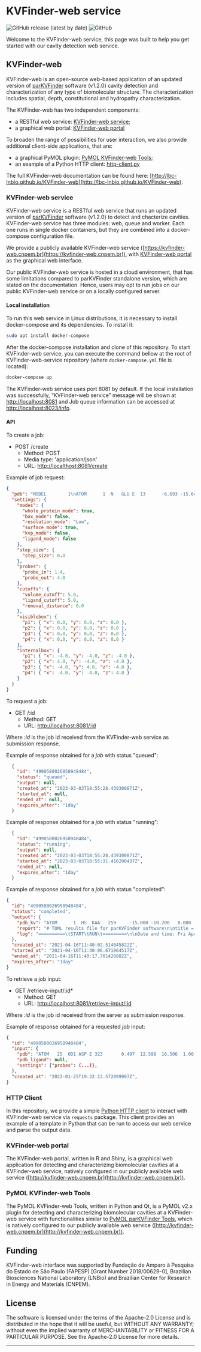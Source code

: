 # KVFinder-web service

![GitHub release (latest by date)](https://img.shields.io/github/v/release/LBC-LNBio/KVFinder-web-service?color=informational)
![GitHub](https://img.shields.io/github/license/LBC-LNBio/KVFinder-web-service)

Welcome to the KVFinder-web service, this page was built to help you get started with our cavity detection web service.

## KVFinder-web

KVFinder-web is an open-source web-based application of an updated version of [parKVFinder](https://github.com/LBC-LNBio) software (v1.2.0) cavity detection and characterization of any type of biomolecular structure. The characterization includes spatial, depth, constitutional and hydropathy characterization.

The KVFinder-web has two independent components:

- a RESTful web service: [KVFinder-web service](https://github.com/LBC-LNBio/KVFinder-web-service);
- a graphical web portal: [KVFinder-web portal](https://github.com/LBC-LNBio/KVFinder-web-portal)

To broaden the range of possibilities for user interaction, we also provide additional client-side applications, that are:

- a graphical PyMOL plugin: [PyMOL KVFinder-web Tools](https://github.com/LBC-LNBio/PyMOL-KVFinder-web-Tools);
- an example of a Python HTTP client: [http-client.py](https://github.com/LBC-LNBio/KVFinder-web-service/blob/master/http_client.py)

The full KVFinder-web documentation can be found here: [http://lbc-lnbio.github.io/KVFinder-web](http://lbc-lnbio.github.io/KVFinder-web).

### KVFinder-web service

KVFinder-web service is a RESTful web service that runs an updated version of [parKVFinder](https://github.com/LBC-LNBio/parKVFinder) software (v1.2.0) to detect and chacterize cavities. KVFinder-web service has three modules: web, queue and worker. Each one runs in single docker containers, but they are combined into a docker-compose configuration file.

We provide a publicly available KVFinder-web service ([https://kvfinder-web.cnpem.br](https://kvfinder-web.cnpem.br)), with [KVFinder-web portal](https://github.com/LBC-LNBio/KVFinder-web-portal) as the graphical web interface.

Our public KVFinder-web service is hosted in a cloud environment, that has some limitations compared to parKVFinder standalone version, which are stated on the documentation. Hence, users may opt to run jobs on our public KVFinder-web service or on a locally configured server.

#### Local installation

To run this web service in Linux distributions, it is necessary to install docker-compose and its dependencies. To install it:

```bash
sudo apt install docker-compose
```

After the docker-compose installation and clone of this repository. To start KVFinder-web service, you can execute the command bellow at the root of KVFinder-web-service repository (where `docker-compose.yml` file is located):

```bash
docker-compose up
```

The KVFinder-web service uses port 8081 by default. If the local installation was successfully, “KVFinder-web service” message will be shown at [http://localhost:8081](http://localhost:8081) and Job queue information can be accessed at [http://localhost:8023/info](http://localhost:8023/info).

#### API

To create a job:

- POST /create
  - Method: POST
  - Media type: 'application/json'
  - URL: [http://localthost:8081/create](http://localthost:8081/create)

Example of job request:

```json
{
  "pdb": "MODEL        1\nATOM      1  N   GLU E  13      -6.693 -15.642 -14.858  1.00100.00           N  \n(...)\nEND\n",
  "settings": {
    "modes": {
      "whole_protein_mode": true,
      "box_mode": false,
      "resolution_mode": "Low",
      "surface_mode": true,
      "kvp_mode": false,
      "ligand_mode": false
    },
    "step_size": {
      "step_size": 0.0
    },
    "probes": {
      "probe_in": 1.4,
      "probe_out": 4.0
    },
    "cutoffs": {
      "volume_cutoff": 5.0,
      "ligand_cutoff": 5.0,
      "removal_distance": 0.0
    },
    "visiblebox": {
      "p1": { "x": 0.0, "y": 0.0, "z": 0.0 },
      "p2": { "x": 0.0, "y": 0.0, "z": 0.0 },
      "p3": { "x": 0.0, "y": 0.0, "z": 0.0 },
      "p4": { "x": 0.0, "y": 0.0, "z": 0.0 }
    },
    "internalbox": {
      "p1": { "x": -4.0, "y": -4.0, "z": -4.0 },
      "p2": { "x": 4.0, "y": -4.0, "z": -4.0 },
      "p3": { "x": -4.0, "y": 4.0, "z": -4.0 },
      "p4": { "x": -4.0, "y": -4.0, "z": 4.0 }
    }
  }
}
```

To request a job:

- GET /:id
  - Method: GET
  - URL: [http://localhost:8081/:id](http://localhost:8081/:id)

Where *:id* is the job id received from the KVFinder-web service as submission response.

Example of response obtained for a *job* with status "queued":

```json
  {
    "id": "4990580026958948484",
    "status": "queued",
    "output": null,
    "created_at": "2023-03-03T18:55:28.439300871Z",
    "started_at": null,
    "ended_at": null,
    "expires_after": "1day"
  }
```

Example of response obtained for a *job* with status "running":

```json
  {
    "id": "4990580026958948484",  
    "status": "running",  
    "output": null,  
    "created_at": "2023-03-03T18:55:28.439300871Z",  
    "started_at": "2023-03-03T18:55:31.416200437Z",    
    "ended_at": null,  
    "expires_after": "1day"
  }
```

Example of response obtained for a *job* with status "completed":

```json
{
  "id": "4990580026958948484",
  "status": "completed",
  "output": {
    "pdb_kv": "ATOM      1  HS  KAA   259     -15.000 -10.200   0.000  1.00  0.00\nATOM      2(...)",
    "report": "# TOML results file for parKVFinder software\n\ntitle = \"parKVFinder results f(...)",
    "log": "==========\tSTART\tRUN\t=========\n\nDate and time: Fri Apr 16 11:40:06 2021\n\nRu(...)",
  },
  "created_at": "2021-04-16T11:40:02.514045822Z",
  "started_at": "2021-04-16T11:40:06.671064517Z",
  "ended_at": "2021-04-16T11:40:17.701426882Z",
  "expires_after": "1day"
}
```

To retrieve a job input:

- GET /retrieve-input/:id*
  - Method: GET
  - URL: [http://localhost:8081/retrieve-input/:id](http://localhost:8081/retrieve-input/:id)

Where *:id*  is the job id received from the server as submission response.

Example of response obtained for a requested *job* input:

```json
{
  "id": "4990580026958948484",
  "input": {
    "pdb": "ATOM   25  OD1 ASP E 323       0.497  12.598  16.506  1.00 40.80           O  \nATOM      26(...)",
    "pdb_ligand": null,
    "settings": {"probes": (...)},
  },
  "created_at": "2022-01-25T19:32:13.572099997Z",
}
```

### HTTP Client

In this repository, we provide a simple [Python HTTP client](https://github.com/LBC-LNBio/KVFinder-web-service/blob/master/http-client.py) to interact with KVFinder-web service via `requests` package. This client provides an example of a template in Python that can be run to access our web service and parse the output data.

### KVFinder-web portal

The KVFinder-web portal, written in R and Shiny, is a graphical web application for detecting and characterizing biomolecular cavities at a KVFinder-web service, natively configured in our publicly available web service ([http://kvfinder-web.cnpem.br](http://kvfinder-web.cnpem.br)).

### PyMOL KVFinder-web Tools

The PyMOL KVFinder-web Tools, written in Python and Qt, is a PyMOL v2.x plugin for detecting and characterizing biomolecular cavities at a KVFinder-web service with functionalities similar to [PyMOL parKVFinder Tools](https://github.com/LBC-LNBio/parKVFinder/wiki/parKVFinder-Tutorial#pymol2-parkvfinder-tools), which is natively configured to our publicly available web service ([http://kvfinder-web.cnpem.br](http://kvfinder-web.cnpem.br)).

## Funding

KVFinder-web interface was supported by Fundação de Amparo à Pesquisa do Estado de São Paulo (FAPESP) [Grant Number 2018/00629-0], Brazilian Biosciences National Laboratory (LNBio) and Brazilian Center for Research in Energy and Materials (CNPEM).

## License

The software is licensed under the terms of the Apache-2.0 License and is distributed in the hope that it will be useful, but WITHOUT ANY WARRANTY; without even the implied warranty of MERCHANTABILITY or FITNESS FOR A PARTICULAR PURPOSE. See the Apache-2.0 License for more details.

---
